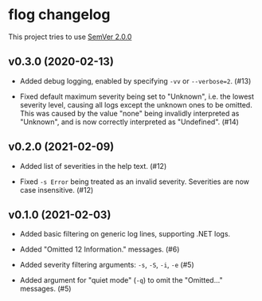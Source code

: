 # flog changelog

This project tries to use [SemVer 2.0.0](https://semver.org)

<!--
    Remember to update the version.go file whenever you add a new version.
-->

## v0.3.0 (2020-02-13)

- Added debug logging, enabled by specifying `-vv` or `--verbose=2`. (#13)

- Fixed default maximum severity being set to "Unknown", i.e. the lowest severity
  level, causing all logs except the unknown ones to be omitted. This was caused
  by the value "none" being invalidly interpreted as "Unknown", and is now
  correctly interpreted as "Undefined". (#14)

## v0.2.0 (2021-02-09)

- Added list of severities in the help text. (#12)

- Fixed `-s Error` being treated as an invalid severity. Severities are now
  case insensitive. (#12)

## v0.1.0 (2021-02-03)

- Added basic filtering on generic log lines, supporting .NET logs.

- Added "Omitted 12 Information." messages. (#6)

- Added severity filtering arguments: `-s`, `-S`, `-i`, `-e` (#5)

- Added argument for "quiet mode" (`-q`) to omit the "Omitted..." messages. (#5)

